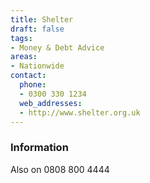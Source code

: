 ```yaml
---
title: Shelter
draft: false
tags:
- Money & Debt Advice
areas:
- Nationwide
contact:
  phone:
  - 0300 330 1234
  web_addresses:
  - http://www.shelter.org.uk
---
```


### Information
Also on 0808 800 4444

